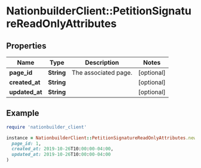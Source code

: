 # NationbuilderClient::PetitionSignatureReadOnlyAttributes

## Properties

| Name | Type | Description | Notes |
| ---- | ---- | ----------- | ----- |
| **page_id** | **String** | The associated page. | [optional] |
| **created_at** | **String** |  | [optional] |
| **updated_at** | **String** |  | [optional] |

## Example

```ruby
require 'nationbuilder_client'

instance = NationbuilderClient::PetitionSignatureReadOnlyAttributes.new(
  page_id: 1,
  created_at: 2019-10-26T10:00:00-04:00,
  updated_at: 2019-10-26T10:00:00-04:00
)
```


